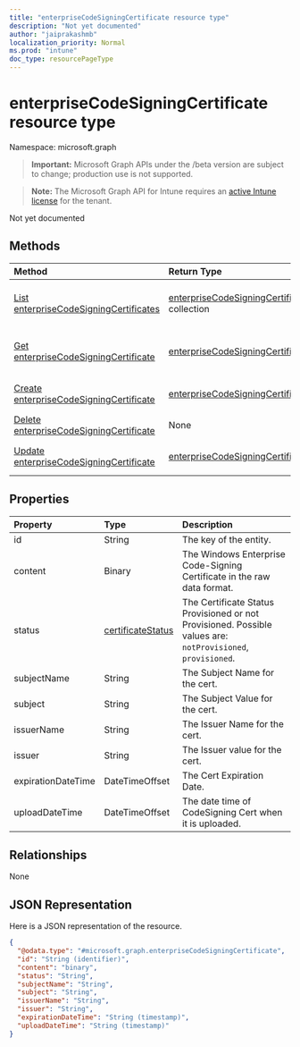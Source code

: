 ```yaml
---
title: "enterpriseCodeSigningCertificate resource type"
description: "Not yet documented"
author: "jaiprakashmb"
localization_priority: Normal
ms.prod: "intune"
doc_type: resourcePageType
---
```


# enterpriseCodeSigningCertificate resource type

Namespace: microsoft.graph

> **Important:** Microsoft Graph APIs under the /beta version are subject to change; production use is not supported.

> **Note:** The Microsoft Graph API for Intune requires an [active Intune license](https://go.microsoft.com/fwlink/?linkid=839381) for the tenant.

Not yet documented

## Methods
|Method|Return Type|Description|
|:---|:---|:---|
|[List enterpriseCodeSigningCertificates](../api/intune-apps-enterprisecodesigningcertificate-list.md)|[enterpriseCodeSigningCertificate](../resources/intune-apps-enterprisecodesigningcertificate.md) collection|List properties and relationships of the [enterpriseCodeSigningCertificate](../resources/intune-apps-enterprisecodesigningcertificate.md) objects.|
|[Get enterpriseCodeSigningCertificate](../api/intune-apps-enterprisecodesigningcertificate-get.md)|[enterpriseCodeSigningCertificate](../resources/intune-apps-enterprisecodesigningcertificate.md)|Read properties and relationships of the [enterpriseCodeSigningCertificate](../resources/intune-apps-enterprisecodesigningcertificate.md) object.|
|[Create enterpriseCodeSigningCertificate](../api/intune-apps-enterprisecodesigningcertificate-create.md)|[enterpriseCodeSigningCertificate](../resources/intune-apps-enterprisecodesigningcertificate.md)|Create a new [enterpriseCodeSigningCertificate](../resources/intune-apps-enterprisecodesigningcertificate.md) object.|
|[Delete enterpriseCodeSigningCertificate](../api/intune-apps-enterprisecodesigningcertificate-delete.md)|None|Deletes a [enterpriseCodeSigningCertificate](../resources/intune-apps-enterprisecodesigningcertificate.md).|
|[Update enterpriseCodeSigningCertificate](../api/intune-apps-enterprisecodesigningcertificate-update.md)|[enterpriseCodeSigningCertificate](../resources/intune-apps-enterprisecodesigningcertificate.md)|Update the properties of a [enterpriseCodeSigningCertificate](../resources/intune-apps-enterprisecodesigningcertificate.md) object.|

## Properties
|Property|Type|Description|
|:---|:---|:---|
|id|String|The key of the entity.|
|content|Binary|The Windows Enterprise Code-Signing Certificate in the raw data format.|
|status|[certificateStatus](../resources/intune-apps-certificatestatus.md)|The Certificate Status Provisioned or not Provisioned. Possible values are: `notProvisioned`, `provisioned`.|
|subjectName|String|The Subject Name for the cert.|
|subject|String|The Subject Value for the cert.|
|issuerName|String|The Issuer Name for the cert.|
|issuer|String|The Issuer value for the cert.|
|expirationDateTime|DateTimeOffset|The Cert Expiration Date.|
|uploadDateTime|DateTimeOffset|The date time of CodeSigning Cert when it is uploaded.|

## Relationships
None

## JSON Representation
Here is a JSON representation of the resource.
<!-- {
  "blockType": "resource",
  "keyProperty": "id",
  "@odata.type": "microsoft.graph.enterpriseCodeSigningCertificate"
}
-->
``` json
{
  "@odata.type": "#microsoft.graph.enterpriseCodeSigningCertificate",
  "id": "String (identifier)",
  "content": "binary",
  "status": "String",
  "subjectName": "String",
  "subject": "String",
  "issuerName": "String",
  "issuer": "String",
  "expirationDateTime": "String (timestamp)",
  "uploadDateTime": "String (timestamp)"
}
```
